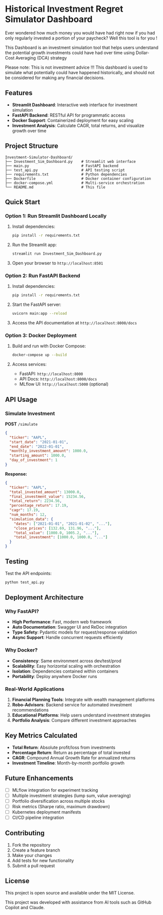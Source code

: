 # Historical Investment Regret Simulator Dashboard

Ever wondered how much money you would have had right now if you had only regularly invested a portion of your paycheck? Well this tool is for you !

This Dashboard is an investment simulation tool that helps users understand the potential growth investments could have had over time using Dollar-Cost Averaging (DCA) strategy

Please note: This is not investment advice !!! This dashboard is used to simulate what potentially could have happened historically, and should not be considered for making any financial decisions.

## Features

- **Streamlit Dashboard**: Interactive web interface for investment simulation
- **FastAPI Backend**: RESTful API for programmatic access
- **Docker Support**: Containerized deployment for easy scaling
- **Investment Analysis**: Calculate CAGR, total returns, and visualize growth over time

## Project Structure

```
Investment-Simulator-Dashboard/
├── Investment_Sim_Dashboard.py    # Streamlit web interface
├── main.py                        # FastAPI backend
├── test_api.py                    # API testing script
├── requirements.txt               # Python dependencies
├── Dockerfile                     # Docker container configuration
├── docker-compose.yml             # Multi-service orchestration
└── README.md                      # This file
```

## Quick Start

### Option 1: Run Streamlit Dashboard Locally

1. Install dependencies:
   ```bash
   pip install -r requirements.txt
   ```

2. Run the Streamlit app:
   ```bash
   streamlit run Investment_Sim_Dashboard.py
   ```

3. Open your browser to `http://localhost:8501`

### Option 2: Run FastAPI Backend

1. Install dependencies:
   ```bash
   pip install -r requirements.txt
   ```

2. Start the FastAPI server:
   ```bash
   uvicorn main:app --reload
   ```

3. Access the API documentation at `http://localhost:8000/docs`

### Option 3: Docker Deployment

1. Build and run with Docker Compose:
   ```bash
   docker-compose up --build
   ```

2. Access services:
   - FastAPI: `http://localhost:8000`
   - API Docs: `http://localhost:8000/docs`
   - MLflow UI: `http://localhost:5000` (optional)

## API Usage

### Simulate Investment

**POST** `/simulate`

```json
{
  "ticker": "AAPL",
  "start_date": "2021-01-01",
  "end_date": "2022-01-01",
  "monthly_investment_amount": 1000.0,
  "starting_amount": 1000.0,
  "day_of_investment": 1
}
```

**Response:**
```json
{
  "ticker": "AAPL",
  "total_invested_amount": 13000.0,
  "final_investment_value": 15234.56,
  "total_return": 2234.56,
  "percentage_return": 17.19,
  "cagr": 17.19,
  "num_months": 12,
  "simulation_data": {
    "dates": ["2021-01-01", "2021-01-02", "..."],
    "close_prices": [132.69, 131.96, "..."],
    "total_value": [1000.0, 1005.2, "..."],
    "total_investment": [1000.0, 1000.0, "..."]
  }
}
```

## Testing

Test the API endpoints:

```bash
python test_api.py
```

## Deployment Architecture

### Why FastAPI?
- **High Performance**: Fast, modern web framework
- **Auto Documentation**: Swagger UI and ReDoc integration
- **Type Safety**: Pydantic models for request/response validation
- **Async Support**: Handle concurrent requests efficiently

### Why Docker?
- **Consistency**: Same environment across dev/test/prod
- **Scalability**: Easy horizontal scaling with orchestration
- **Isolation**: Dependencies contained within containers
- **Portability**: Deploy anywhere Docker runs

### Real-World Applications

1. **Financial Planning Tools**: Integrate with wealth management platforms
2. **Robo-Advisors**: Backend service for automated investment recommendations
3. **Educational Platforms**: Help users understand investment strategies
4. **Portfolio Analysis**: Compare different investment approaches

## Key Metrics Calculated

- **Total Return**: Absolute profit/loss from investments
- **Percentage Return**: Return as percentage of total invested
- **CAGR**: Compound Annual Growth Rate for annualized returns
- **Investment Timeline**: Month-by-month portfolio growth

## Future Enhancements

- [ ] MLflow integration for experiment tracking
- [ ] Multiple investment strategies (lump sum, value averaging)
- [ ] Portfolio diversification across multiple stocks
- [ ] Risk metrics (Sharpe ratio, maximum drawdown)
- [ ] Kubernetes deployment manifests
- [ ] CI/CD pipeline integration

## Contributing

1. Fork the repository
2. Create a feature branch
3. Make your changes
4. Add tests for new functionality
5. Submit a pull request

## License

This project is open source and available under the MIT License.

This project was developed with assistance from AI tools such as GitHub Copilot and Claude.